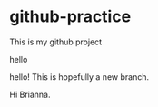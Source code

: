 # github-practice

This is my github project

hello

hello! This is hopefully a new branch.

Hi Brianna.